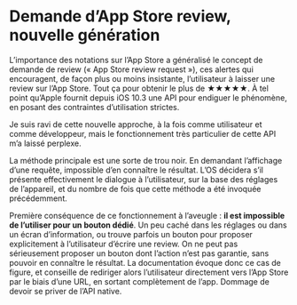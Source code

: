 # Demande d’App Store review, nouvelle génération

L’importance des notations sur l’App Store a généralisé le concept de demande de review (« App Store review request »), ces alertes qui encouragent, de façon plus ou moins insistante, l’utilisateur à laisser une review sur l’App Store. Tout ça pour obtenir le plus de ★★★★★. À tel point qu’Apple fournit depuis iOS 10.3 une API pour endiguer le phénomène, en posant des contraintes d’utilisation strictes.

Je suis ravi de cette nouvelle approche, à la fois comme utilisateur et comme développeur, mais le fonctionnement très particulier de cette API m’a laissé perplexe.

La méthode principale est une sorte de trou noir. En demandant l’affichage d’une requête, impossible d’en connaître le résultat. L’OS décidera s’il présente effectivement le dialogue à l’utilisateur, sur la base des réglages de l’appareil, et du nombre de fois que cette méthode a été invoquée précédemment.

Première conséquence de ce fonctionnement à l’aveugle : **il est impossible de l’utiliser pour un bouton dédié**. Un peu caché dans les réglages ou dans un écran d’information, ou trouve parfois un bouton pour proposer explicitement à l’utilisateur d’écrire une review. On ne peut pas sérieusement proposer un bouton dont l’action n’est pas garantie, sans pouvoir en connaître le résultat. La documentation évoque donc ce cas de figure, et conseille de rediriger alors l’utilisateur directement vers l’App Store par le biais d’une URL, en sortant complètement de l’app. Dommage de devoir se priver de l’API native.
